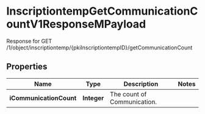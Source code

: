 

# InscriptiontempGetCommunicationCountV1ResponseMPayload

Response for GET /1/object/inscriptiontemp/{pkiInscriptiontempID}/getCommunicationCount

## Properties

| Name | Type | Description | Notes |
|------------ | ------------- | ------------- | -------------|
|**iCommunicationCount** | **Integer** | The count of Communication. |  |



